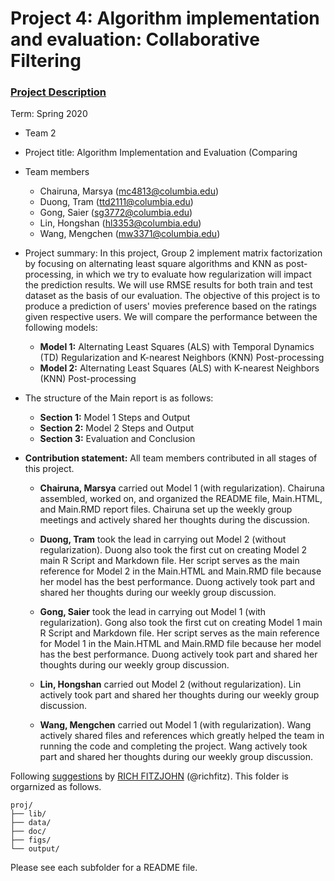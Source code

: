 # Project 4: Algorithm implementation and evaluation: Collaborative Filtering

### [Project Description](Spring2020-Project4-spring2020-project4-group2/blob/master/doc/Main.Rmd)

Term: Spring 2020

+ Team 2
+ Project title: Algorithm Implementation and Evaluation (Comparing 
+ Team members
	+ Chairuna, Marsya (mc4813@columbia.edu)  
	+ Duong, Tram (ttd2111@columbia.edu)  
	+ Gong, Saier (sg3772@columbia.edu)  
	+ Lin, Hongshan (hl3353@columbia.edu)  
	+ Wang, Mengchen (mw3371@columbia.edu)  
+ Project summary: In this project, Group 2 implement matrix factorization by focusing on alternating least square algorithms and KNN as post-processing, in which we try to evaluate how regularization will impact the prediction results. We will use RMSE results for both train and test dataset as the basis of our evaluation. The objective of  this project is to produce a prediction of users' movies preference based on the ratings given respective users. We will compare the performance between the following models: 
	+ **Model 1:** Alternating Least Squares (ALS) with Temporal Dynamics (TD) Regularization and K-nearest Neighbors (KNN) Post-processing
	+ **Model 2:** Alternating Least Squares (ALS) with K-nearest Neighbors (KNN) Post-processing
	
+ The structure of the Main report is as follows:
	+ **Section 1:** Model 1 Steps and Output
	+ **Section 2:** Model 2 Steps and Output
	+ **Section 3:** Evaluation and Conclusion 
	
+ **Contribution statement:** All team members contributed in all stages of this project. 
  
  + **Chairuna, Marsya** carried out Model 1 (with regularization). Chairuna assembled, worked on, and organized the README file, Main.HTML, and Main.RMD report files. Chairuna set up the weekly group meetings and actively shared her thoughts during the discussion. 
  
  + **Duong, Tram** took the lead in carrying out Model 2 (without regularization). Duong also took the first cut on creating Model 2 main R Script and Markdown file. Her script serves as the main reference for Model 2 in the Main.HTML and Main.RMD file because her model has the best performance. Duong actively took part and shared her thoughts during our weekly group discussion. 
  
  + **Gong, Saier** took the lead in carrying out Model 1 (with regularization). Gong also took the first cut on creating Model 1 main R Script and Markdown file. Her script serves as the main reference for Model 1 in the Main.HTML and Main.RMD file because her model has the best performance. Duong actively took part and shared her thoughts during our weekly group discussion. 
  
  + **Lin, Hongshan** carried out Model 2 (without regularization). Lin actively took part and shared her thoughts during our weekly group discussion. 

  + **Wang, Mengchen** carried out Model 1 (with regularization). Wang actively shared files and references which greatly helped the team in running the code and completing the project. Wang actively took part and shared her thoughts during our weekly group discussion. 
  
Following [suggestions](http://nicercode.github.io/blog/2013-04-05-projects/) by [RICH FITZJOHN](http://nicercode.github.io/about/#Team) (@richfitz). This folder is orgarnized as follows.

```
proj/
├── lib/
├── data/
├── doc/
├── figs/
└── output/
```

Please see each subfolder for a README file.
